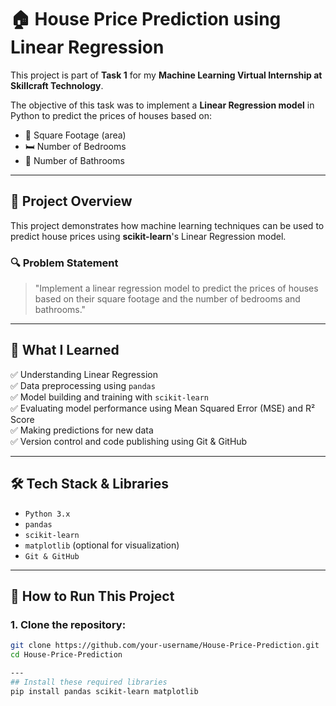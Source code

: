 # 🏠 House Price Prediction using Linear Regression

This project is part of **Task 1** for my **Machine Learning Virtual Internship at Skillcraft Technology**.

The objective of this task was to implement a **Linear Regression model** in Python to predict the prices of houses based on:
- 📏 Square Footage (area)
- 🛏️ Number of Bedrooms
- 🛁 Number of Bathrooms

---

## 📌 Project Overview

This project demonstrates how machine learning techniques can be used to predict house prices using **scikit-learn**'s Linear Regression model.

### 🔍 Problem Statement
> "Implement a linear regression model to predict the prices of houses based on their square footage and the number of bedrooms and bathrooms."

---

## 🧠 What I Learned

✅ Understanding Linear Regression  
✅ Data preprocessing using `pandas`  
✅ Model building and training with `scikit-learn`  
✅ Evaluating model performance using Mean Squared Error (MSE) and R² Score  
✅ Making predictions for new data  
✅ Version control and code publishing using Git & GitHub

---

## 🛠️ Tech Stack & Libraries

- `Python 3.x`
- `pandas`
- `scikit-learn`
- `matplotlib` (optional for visualization)
- `Git & GitHub`

---

## 🚀 How to Run This Project

### 1. Clone the repository:
```bash
git clone https://github.com/your-username/House-Price-Prediction.git
cd House-Price-Prediction

---
## Install these required libraries
pip install pandas scikit-learn matplotlib

